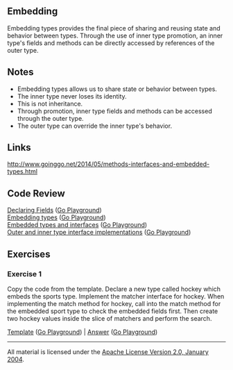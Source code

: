 ## Embedding

Embedding types provides the final piece of sharing and reusing state and behavior between types. Through the use of inner type promotion, an inner type's fields and methods can be directly accessed by references of the outer type.

## Notes

* Embedding types allows us to share state or behavior between types.
* The inner type never loses its identity.
* This is not inheritance.
* Through promotion, inner type fields and methods can be accessed through the outer type.
* The outer type can override the inner type's behavior.

## Links

http://www.goinggo.net/2014/05/methods-interfaces-and-embedded-types.html

## Code Review

[Declaring Fields](example1/example1.go) ([Go Playground](https://play.golang.org/p/VlB7DYptWo))  
[Embedding types](example2/example2.go) ([Go Playground](https://play.golang.org/p/7Ei_9niqPQ))  
[Embedded types and interfaces](example3/example3.go) ([Go Playground](https://play.golang.org/p/zD8RFvJ3m5))  
[Outer and inner type interface implementations](example4/example4.go) ([Go Playground](https://play.golang.org/p/5NyvAgU__u))

## Exercises

### Exercise 1

Copy the code from the template. Declare a new type called hockey which embeds the sports type. Implement the matcher interface for hockey. When implementing the match method for hockey, call into the match method for the embedded sport type to check the embedded fields first. Then create two hockey values inside the slice of matchers and perform the search.

[Template](exercises/template1/template1.go) ([Go Playground](https://play.golang.org/p/e8Yz-hmypo)) | 
[Answer](exercises/exercise1/exercise1.go) ([Go Playground](https://play.golang.org/p/v6vjpkyBdN))
___
All material is licensed under the [Apache License Version 2.0, January 2004](http://www.apache.org/licenses/LICENSE-2.0).
